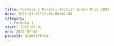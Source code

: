 ```yaml
---
title: Formula 1 Pirelli British Grand Prix 2022
date: 2022-07-01T12:00:00+01:00
category:
  - Formula 1
start: 2022-07-01
end: 2022-07-03
placeId: 9C4W3XFP+84
---
```

